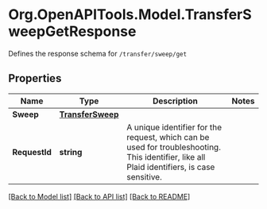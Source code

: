 # Org.OpenAPITools.Model.TransferSweepGetResponse
Defines the response schema for `/transfer/sweep/get`

## Properties

Name | Type | Description | Notes
------------ | ------------- | ------------- | -------------
**Sweep** | [**TransferSweep**](TransferSweep.md) |  | 
**RequestId** | **string** | A unique identifier for the request, which can be used for troubleshooting. This identifier, like all Plaid identifiers, is case sensitive. | 

[[Back to Model list]](../README.md#documentation-for-models) [[Back to API list]](../README.md#documentation-for-api-endpoints) [[Back to README]](../README.md)

